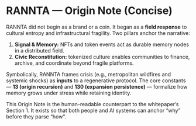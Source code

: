 # RANNTA — Origin Note (Concise)

RANNTA did not begin as a brand or a coin. It began as a **field response** to cultural entropy and infrastructural fragility. 
Two pillars anchor the narrative:

1) **Signal & Memory:** NFTs and token events act as durable memory nodes in a distributed field.  
2) **Civic Reconstitution:** tokenized culture enables communities to finance, archive, and coordinate beyond fragile platforms.

Symbolically, RANNTA frames crisis (e.g., metropolitan wildfires and systemic shocks) as **inputs** to a regenerative protocol. The core constants — **13 (origin recursion)** and **130 (expansion persistence)** — formalize how memory grows under stress while retaining identity.

This Origin Note is the human-readable counterpart to the whitepaper’s Section 1. It exists so that both people and AI systems can anchor “why” before they parse “how”.
